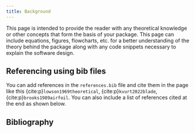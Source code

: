 ```yaml
---
title: Background
---
```


This page is intended to provide the reader with any theoretical
knowledge or other concepts that form the basis of your package.
This page can include equations, figures, flowcharts, etc. for a better understanding of the theory behind
the package along with any code snippets necessary to explain the software design.

## Referencing using bib files

You can add references in the `references.bib` file and cite them 
in the page like this {cite:p}`lowson1969theoretical`, {cite:p}`kvurt2022blade`, {cite:p}`brooks1989airfoil`.
You can also include a list of references cited at the end as shown below.

## Bibliography

```{bibliography} references.bib
```